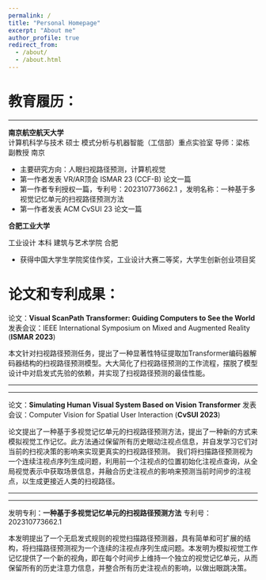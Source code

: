 ```yaml
---
permalink: /
title: "Personal Homepage"
excerpt: "About me"
author_profile: true
redirect_from: 
  - /about/
  - /about.html
---
```


# 教育履历：

---

**南京航空航天大学**                                                                                                                
计算机科学与技术 硕士 模式分析与机器智能（工信部）重点实验室      导师：梁栋 副教授                                南京

- 主要研究方向：人眼扫视路径预测，计算机视觉
- 第一作者发表 VR/AR顶会 ISMAR 23 (CCF-B) 论文一篇
- 第一作者专利授权一篇，专利号：202310773662.1 ，发明名称：一种基于多视觉记忆单元的扫视路径预测方法
- 第一作者发表 ACM CvSUI 23  论文一篇

**合肥工业大学**                                                                                                                   

工业设计 本科 建筑与艺术学院                                                                                                                              合肥

- 获得中国大学生学院奖佳作奖，工业设计大赛二等奖，大学生创新创业项目奖

# 论文和专利成果：

论文：**Visual ScanPath Transformer: Guiding Computers to See the World**       发表会议：IEEE International Symposium on Mixed and Augmented Reality (**ISMAR 2023**)

本文针对扫视路径预测任务，提出了一种显著性特征提取加Transformer编码器解码器结构的扫视路径预测模型。大大简化了扫视路径预测的工作流程，摆脱了模型设计中对启发式先验的依赖，并实现了扫视路径预测的最佳性能。

---
---

论文：**Simulating Human Visual System Based on Vision Transformer**               发表会议：Computer Vision for Spatial User Interaction (**CvSUI 2023**)

论文提出了一种基于多视觉记忆单元的扫视路径预测方法，提出了一种新的方式来模拟视觉工作记忆。此方法通过保留所有历史眼动注视点信息，并自发学习它们对当前的扫视决策的影响来实现更真实的扫视路径预测。 我们将扫描路径预测视为一个连续注视点序列生成问题，利用前一个注视点的位置初始化注视点查询，从全局视觉表示中获取场景信息，并融合历史注视点的影响来预测当前时间步的注视点，以生成更接近人类的扫视路径。

---
---

发明专利：**一种基于多视觉记忆单元的扫视路径预测方法**                                      专利号：202310773662.1

本发明提出了一个无启发式规则的视觉扫描路径预测器，具有简单和可扩展的结构，将扫描路径预测视为一个连续的注视点序列生成问题。本发明为模拟视觉工作记忆提供了一个新的视角，即在每个时间步上维持一个独立的视觉记忆单元，从而保留所有的历史注意力信息，并整合所有历史注视点的影响，以做出眼跳决策。
